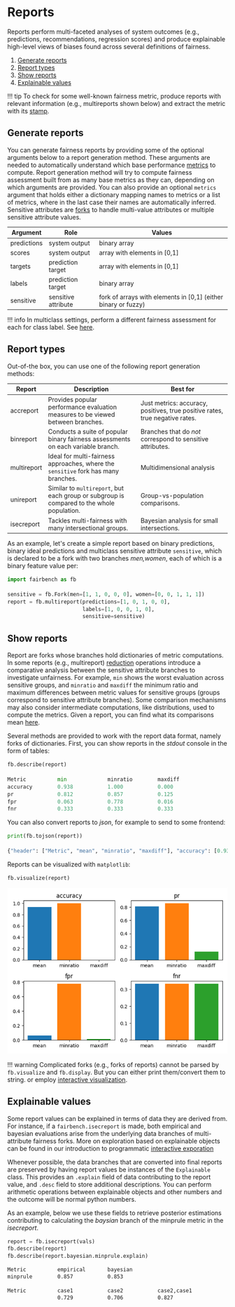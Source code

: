 # Reports

Reports perform multi-faceted analyses of system outcomes
(e.g., predictions, recommendations, regression scores)
and produce explainable high-level views of biases found
across several definitions of fairness. 

1. [Generate reports](#generate-reports)
2. [Report types](#report-types)
3. [Show reports](#show-reports)
4. [Explainable values](#explainable-values)

!!! tip
    To check for some well-known fairness metric, 
    produce reports with
    relevant information (e.g., multireports shown below)
    and extract the metric with its [stamp](modelcards.md#stamps).

## Generate reports

You can generate fairness reports by providing some
of the optional arguments below to a report
generation method. These arguments are needed to automatically
understand which base
performance [metrics](../advanced/metrics.md) to compute.
Report generation method will try to compute fairness
assessment built from as many base metrics as they can,
depending on which arguments are provided.
You can also provide an optional `metrics`
argument that holds either 
a dictionary mapping names to metrics
or a list of metrics, where
in the last case their names are automatically inferred.
Sensitive attributes are [forks](forks.md)
to handle multi-value attributes or multiple
sensitive attribute values. 

| Argument    | Role                | Values                                                         |
|-------------|---------------------|----------------------------------------------------------------|
| predictions | system output       | binary array                                                   |
| scores      | system output       | array with elements in [0,1]                                   |
| targets     | prediction target   | array with elements in [0,1]                                   |      
| labels      | prediction target   | binary array                                                   | 
| sensitive   | sensitive attribute | fork of arrays with elements in [0,1] (either binary or fuzzy) |

!!! info
    In multiclass settings, 
    perform a different fairness assessment for each
    for class label. See [here](../advanced/multiclass.md).

## Report types

Out-of-the box, you can use one of the following
report generation methods:

| Report      | Description                                                                                   | Best for                                                                     |
|-------------|-----------------------------------------------------------------------------------------------|------------------------------------------------------------------------------|
| accreport   | Provides popular performance evaluation measures to be viewed between branches.               | Just metrics: accuracy, positives, true positive rates, true negative rates. |
| binreport   | Conducts a suite of popular binary fairness assessments on each variable branch.               | Branches that do *not* correspond to sensitive attributes.                   |
| multireport | Ideal for multi-fairness approaches, where the `sensitive` fork has many branches.             | Multidimensional analysis                                                    |
| unireport   | Similar to `multireport`, but each group or subgroup is compared to the whole population.      | Group-vs-population comparisons.                                             |
| isecreport  | Tackles multi-fairness with many intersectional groups.                                        | Bayesian analysis for small intersections.                                   |

As an example, let's create a simple report
based on binary predictions, binary
ideal predictions and multiclass
sensitive attribute `sensitive`, which is
declared to be a fork with two branches
*men,women*, each of which is a binary
feature value per:

```python
import fairbench as fb

sensitive = fb.Fork(men=[1, 1, 0, 0, 0], women=[0, 0, 1, 1, 1])
report = fb.multireport(predictions=[1, 0, 1, 0, 0], 
                        labels=[1, 0, 0, 1, 0], 
                        sensitive=sensitive)
```


## Show reports

Report are forks whose branches hold dictionaries of
metric computations. In some reports (e.g., multireport)
[reduction](../advanced/manipulation.md)
operations introduce a comparative analysis
between the sensitive attribute branches to investigate
unfairness. For example, `min` shows the worst evaluation
across sensitive groups, 
and `minratio` and `maxdiff` the minimum ratio
and maximum differences between metric values for 
sensitive groups (groups correspond to sensitive 
attribute branches). Some comparison mechanisms
may also consider intermediate computations, like
distributions, used to compute the metrics.
Given a report, you can find what its comparisons mean
[here](../advanced/comparisons.md).

Several methods are provided to
work with the report data format, namely 
forks of dictionaries. First, you can show 
reports in the *stdout* console in the form
of tables:

```python
fb.describe(report)  

Metric          min             minratio        maxdiff        
accuracy        0.938           1.000           0.000          
pr              0.812           0.857           0.125          
fpr             0.063           0.778           0.016          
fnr             0.333           0.333           0.333  
```

You can also convert reports to *json*, for example 
to send to some frontend:

```python
print(fb.tojson(report))

{"header": ["Metric", "mean", "minratio", "maxdiff"], "accuracy": [0.9375, 1.0, 0.0], "pr": [0.8125, 0.8571428571428571, 0.125], "fpr": [0.06349206349206349, 0.7777777777777778, 0.015873015873015872], "fnr": [0.3333333333333333, 0.3333333333333333, 0.33333333333333337]}
```

Reports can be visualized  with `matplotlib`:
```python
fb.visualize(report)
```


![report example](reports.png)

!!! warning 
    Complicated forks (e.g., forks of reports)
    cannot be parsed by `fb.visualize` and `fb.display`.
    But you can either print them/convert them to string.
    or employ [interactive visualization](interactive.md).


## Explainable values

Some report values can be explained 
in terms of data they are derived from.
For instance, if a `fairbench.isecreport` is made, both
empirical and bayesian evaluations arise from the underlying
data branches of multi-attribute fairness forks. More 
on exploration based on explainable objects can be found in
our introduction to programmatic [interactive exporation](interactive.md)

Whenever possible, the data branches that are converted
into final reports are preserved by having report values
be instances of the `Explainable` class.
This provides an `.explain` field of data contributing
to the report value, and `.desc` field to store additional 
descriptions. You can perform arithmetic operations
between explainable objects and other numbers and the
outcome will be normal python numbers.

As an example, below we use these fields
to retrieve posterior estimations contributing to
calculating the *baysian* branch of the minprule
metric in the *isecreport*. 

```python
report = fb.isecreport(vals)
fb.describe(report)
fb.describe(report.bayesian.minprule.explain)
```
```
Metric          empirical       bayesian       
minprule        0.857           0.853          

Metric          case1           case2           case2,case1    
                0.729           0.706           0.827     
```
